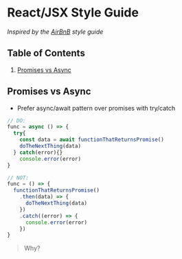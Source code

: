 # React/JSX Style Guide

*Inspired by the [AirBnB](https://github.com/airbnb/javascript) style guide*

## Table of Contents

  1. [Promises vs Async](#promises-vs-async)

## Promises vs Async

  - Prefer async/await pattern over promises with try/catch

  ```javascript
  // DO:
  func = async () => {
    try{
      const data = await functionThatReturnsPromise()
      doTheNextThing(data)
    } catch(error){}
      console.error(error)
  }

  // NOT:
  func = () => {
    functionThatReturnsPromise()
      .then(data) => {
        doTheNextThing(data)
      })
      .catch((error) => {
        console.error(error)
      })
  }
  ```

  > Why?
